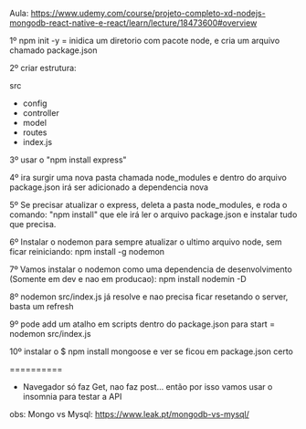 Aula: https://www.udemy.com/course/projeto-completo-xd-nodejs-mongodb-react-native-e-react/learn/lecture/18473600#overview

1º npm init -y = inidica um diretorio com pacote node, e cria um arquivo chamado package.json

2º criar estrutura:

src

- config <br>
- controller <br>
- model <br>
- routes <br>
- index.js <br>

3º usar o "npm install express"

4º ira surgir uma nova pasta chamada node_modules e dentro do arquivo package.json irá ser adicionado a dependencia nova

5º Se precisar atualizar o express, deleta a pasta node_modules, e roda o comando: "npm install" que ele irá ler o arquivo package.json e instalar tudo que precisa.

6º Instalar o nodemon para sempre atualizar o ultimo arquivo node, sem ficar reiniciando: npm install -g nodemon

7º Vamos instalar o nodemon como uma dependencia de desenvolvimento (Somente em dev e nao em producao): npm install nodemin -D

8º nodemon src/index.js já resolve e nao precisa ficar resetando o server, basta um refresh

9º pode add um atalho em scripts dentro do package.json para start = nodemon src/index.js

10º instalar o $ npm install mongoose e ver se ficou em package.json certo

==========

- Navegador só faz Get, nao faz post... então por isso vamos usar o insomnia para testar a API

obs: Mongo vs Mysql: https://www.leak.pt/mongodb-vs-mysql/
